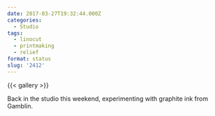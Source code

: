 ```yaml
---
date: 2017-03-27T19:32:44.000Z
categories:
  - Studio
tags:
  - linocut
  - printmaking
  - relief
format: status
slug: '2412'
---
```


{{< gallery >}}

Back in the studio this weekend, experimenting with graphite ink from Gamblin.
